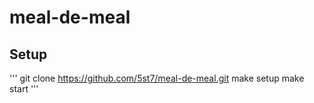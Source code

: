 # meal-de-meal
## Setup
'''
git clone https://github.com/5st7/meal-de-meal.git
make setup
make start
'''
